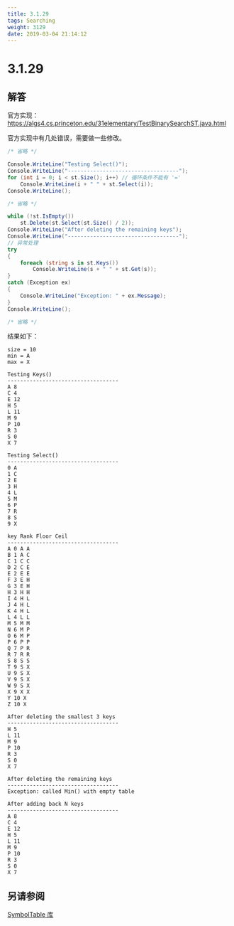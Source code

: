 ```yaml
---
title: 3.1.29
tags: Searching
weight: 3129
date: 2019-03-04 21:14:12
---
```


# 3.1.29


## 解答

官方实现：<https://algs4.cs.princeton.edu/31elementary/TestBinarySearchST.java.html>

官方实现中有几处错误，需要做一些修改。

```csharp
/* 省略 */

Console.WriteLine("Testing Select()");
Console.WriteLine("-----------------------------------");
for (int i = 0; i < st.Size(); i++) // 循环条件不能有 '='
    Console.WriteLine(i + " " + st.Select(i));
Console.WriteLine();

/* 省略 */

while (!st.IsEmpty())
    st.Delete(st.Select(st.Size() / 2));
Console.WriteLine("After deleting the remaining keys");
Console.WriteLine("-----------------------------------");
// 异常处理
try
{
    foreach (string s in st.Keys())
        Console.WriteLine(s + " " + st.Get(s));
}
catch (Exception ex)
{
    Console.WriteLine("Exception: " + ex.Message);
}
Console.WriteLine();

/* 省略 */
```

结果如下：

```
size = 10
min = A
max = X

Testing Keys()
-----------------------------------
A 8
C 4
E 12
H 5
L 11
M 9
P 10
R 3
S 0
X 7

Testing Select()
-----------------------------------
0 A
1 C
2 E
3 H
4 L
5 M
6 P
7 R
8 S
9 X

key Rank Floor Ceil
-----------------------------------
A 0 A A
B 1 A C
C 1 C C
D 2 C E
E 2 E E
F 3 E H
G 3 E H
H 3 H H
I 4 H L
J 4 H L
K 4 H L
L 4 L L
M 5 M M
N 6 M P
O 6 M P
P 6 P P
Q 7 P R
R 7 R R
S 8 S S
T 9 S X
U 9 S X
V 9 S X
W 9 S X
X 9 X X
Y 10 X
Z 10 X

After deleting the smallest 3 keys
-----------------------------------
H 5
L 11
M 9
P 10
R 3
S 0
X 7

After deleting the remaining keys
-----------------------------------
Exception: called Min() with empty table

After adding back N keys
-----------------------------------
A 8
C 4
E 12
H 5
L 11
M 9
P 10
R 3
S 0
X 7
```

## 另请参阅

[SymbolTable 库](https://github.com/ikesnowy/Algorithms-4th-Edition-in-Csharp/tree/master/3%20Searching/3.1/SymbolTable)


